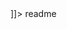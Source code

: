 <snippet>
  <content><![CDATA[
# ${1:Project Name}
Configure new ubuntu machines for FronTier++ installation.
## Installation
sudo apt-get install git -y
git clone https://github.com/stevenqshi623/ft_configure.git
## Usage
sudo ./ft_configure.sh
## Contributing
1. Fork it!
2. Create your feature branch: `git checkout -b my-new-feature`
3. Commit your changes: `git commit -am 'Add some feature'`
4. Push to the branch: `git push origin my-new-feature`
5. Submit a pull request :D

]]></content>
  <tabTrigger>readme</tabTrigger>
</snippet>
